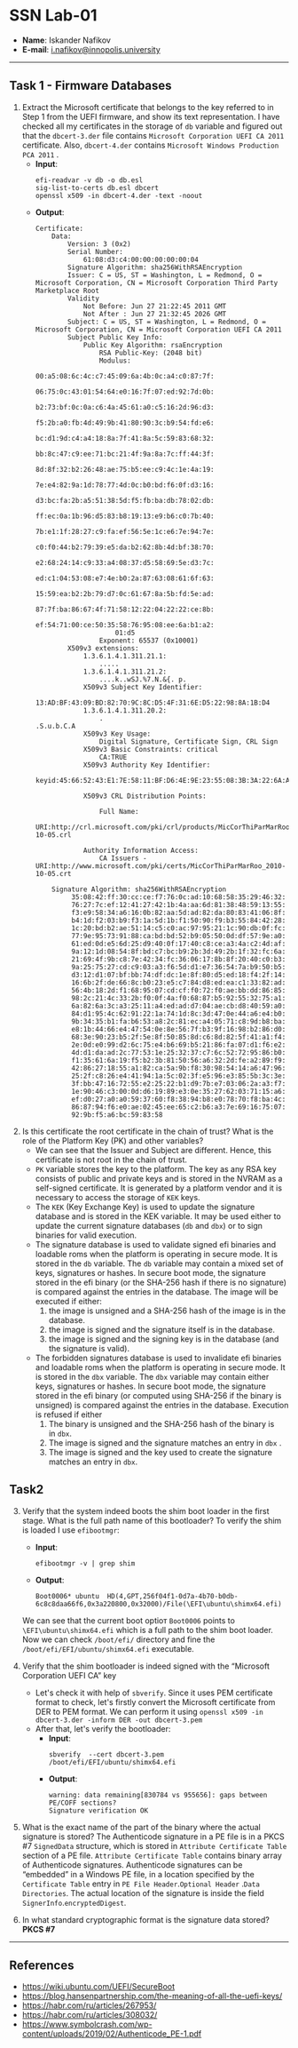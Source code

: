 # SSN Lab-01

* **Name**: Iskander Nafikov
* **E-mail**: i.nafikov@innopolis.university

---

## Task  1 - Firmware Databases
1. Extract the Microsoft certificate that belongs to the key referred to in Step 1 from the UEFI firmware, and show its text representation.
	I have checked all my certificates in the storage of `db` variable and figured out that the `dbcert-3.der` file contains `Microsoft Corporation UEFI CA 2011` certificate.
	Also, `dbcert-4.der` contains `Microsoft Windows Production PCA 2011` .
	* **Input**:
		```shell
		efi-readvar -v db -o db.esl
		sig-list-to-certs db.esl dbcert
		openssl x509 -in dbcert-4.der -text -noout 
		```
	* **Output**:
		```text
		Certificate:
		    Data:
		        Version: 3 (0x2)
		        Serial Number:
		            61:08:d3:c4:00:00:00:00:00:04
		        Signature Algorithm: sha256WithRSAEncryption
		        Issuer: C = US, ST = Washington, L = Redmond, O = Microsoft Corporation, CN = Microsoft Corporation Third Party Marketplace Root
		        Validity
		            Not Before: Jun 27 21:22:45 2011 GMT
		            Not After : Jun 27 21:32:45 2026 GMT
		        Subject: C = US, ST = Washington, L = Redmond, O = Microsoft Corporation, CN = Microsoft Corporation UEFI CA 2011
		        Subject Public Key Info:
		            Public Key Algorithm: rsaEncryption
		                RSA Public-Key: (2048 bit)
		                Modulus:
		                    00:a5:08:6c:4c:c7:45:09:6a:4b:0c:a4:c0:87:7f:
		                    06:75:0c:43:01:54:64:e0:16:7f:07:ed:92:7d:0b:
		                    b2:73:bf:0c:0a:c6:4a:45:61:a0:c5:16:2d:96:d3:
		                    f5:2b:a0:fb:4d:49:9b:41:80:90:3c:b9:54:fd:e6:
		                    bc:d1:9d:c4:a4:18:8a:7f:41:8a:5c:59:83:68:32:
		                    bb:8c:47:c9:ee:71:bc:21:4f:9a:8a:7c:ff:44:3f:
		                    8d:8f:32:b2:26:48:ae:75:b5:ee:c9:4c:1e:4a:19:
		                    7e:e4:82:9a:1d:78:77:4d:0c:b0:bd:f6:0f:d3:16:
		                    d3:bc:fa:2b:a5:51:38:5d:f5:fb:ba:db:78:02:db:
		                    ff:ec:0a:1b:96:d5:83:b8:19:13:e9:b6:c0:7b:40:
		                    7b:e1:1f:28:27:c9:fa:ef:56:5e:1c:e6:7e:94:7e:
		                    c0:f0:44:b2:79:39:e5:da:b2:62:8b:4d:bf:38:70:
		                    e2:68:24:14:c9:33:a4:08:37:d5:58:69:5e:d3:7c:
		                    ed:c1:04:53:08:e7:4e:b0:2a:87:63:08:61:6f:63:
		                    15:59:ea:b2:2b:79:d7:0c:61:67:8a:5b:fd:5e:ad:
		                    87:7f:ba:86:67:4f:71:58:12:22:04:22:22:ce:8b:
		                    ef:54:71:00:ce:50:35:58:76:95:08:ee:6a:b1:a2:
		                    01:d5
		                Exponent: 65537 (0x10001)
		        X509v3 extensions:
		            1.3.6.1.4.1.311.21.1: 
		                .....
		            1.3.6.1.4.1.311.21.2: 
		                ....k..wSJ.%7.N.&{. p.
		            X509v3 Subject Key Identifier: 
		                13:AD:BF:43:09:BD:82:70:9C:8C:D5:4F:31:6E:D5:22:98:8A:1B:D4
		            1.3.6.1.4.1.311.20.2: 
		                .
		.S.u.b.C.A
		            X509v3 Key Usage: 
		                Digital Signature, Certificate Sign, CRL Sign
		            X509v3 Basic Constraints: critical
		                CA:TRUE
		            X509v3 Authority Key Identifier: 
		                keyid:45:66:52:43:E1:7E:58:11:BF:D6:4E:9E:23:55:08:3B:3A:22:6A:A8
		
		            X509v3 CRL Distribution Points: 
		
		                Full Name:
		                  URI:http://crl.microsoft.com/pki/crl/products/MicCorThiParMarRoo_2010-10-05.crl
		
		            Authority Information Access: 
		                CA Issuers - URI:http://www.microsoft.com/pki/certs/MicCorThiParMarRoo_2010-10-05.crt
		
		    Signature Algorithm: sha256WithRSAEncryption
		         35:08:42:ff:30:cc:ce:f7:76:0c:ad:10:68:58:35:29:46:32:
		         76:27:7c:ef:12:41:27:42:1b:4a:aa:6d:81:38:48:59:13:55:
		         f3:e9:58:34:a6:16:0b:82:aa:5d:ad:82:da:80:83:41:06:8f:
		         b4:1d:f2:03:b9:f3:1a:5d:1b:f1:50:90:f9:b3:55:84:42:28:
		         1c:20:bd:b2:ae:51:14:c5:c0:ac:97:95:21:1c:90:db:0f:fc:
		         77:9e:95:73:91:88:ca:bd:bd:52:b9:05:50:0d:df:57:9e:a0:
		         61:ed:0d:e5:6d:25:d9:40:0f:17:40:c8:ce:a3:4a:c2:4d:af:
		         9a:12:1d:08:54:8f:bd:c7:bc:b9:2b:3d:49:2b:1f:32:fc:6a:
		         21:69:4f:9b:c8:7e:42:34:fc:36:06:17:8b:8f:20:40:c0:b3:
		         9a:25:75:27:cd:c9:03:a3:f6:5d:d1:e7:36:54:7a:b9:50:b5:
		         d3:12:d1:07:bf:bb:74:df:dc:1e:8f:80:d5:ed:18:f4:2f:14:
		         16:6b:2f:de:66:8c:b0:23:e5:c7:84:d8:ed:ea:c1:33:82:ad:
		         56:4b:18:2d:f1:68:95:07:cd:cf:f0:72:f0:ae:bb:dd:86:85:
		         98:2c:21:4c:33:2b:f0:0f:4a:f0:68:87:b5:92:55:32:75:a1:
		         6a:82:6a:3c:a3:25:11:a4:ed:ad:d7:04:ae:cb:d8:40:59:a0:
		         84:d1:95:4c:62:91:22:1a:74:1d:8c:3d:47:0e:44:a6:e4:b0:
		         9b:34:35:b1:fa:b6:53:a8:2c:81:ec:a4:05:71:c8:9d:b8:ba:
		         e8:1b:44:66:e4:47:54:0e:8e:56:7f:b3:9f:16:98:b2:86:d0:
		         68:3e:90:23:b5:2f:5e:8f:50:85:8d:c6:8d:82:5f:41:a1:f4:
		         2e:0d:e0:99:d2:6c:75:e4:b6:69:b5:21:86:fa:07:d1:f6:e2:
		         4d:d1:da:ad:2c:77:53:1e:25:32:37:c7:6c:52:72:95:86:b0:
		         f1:35:61:6a:19:f5:b2:3b:81:50:56:a6:32:2d:fe:a2:89:f9:
		         42:86:27:18:55:a1:82:ca:5a:9b:f8:30:98:54:14:a6:47:96:
		         25:2f:c8:26:e4:41:94:1a:5c:02:3f:e5:96:e3:85:5b:3c:3e:
		         3f:bb:47:16:72:55:e2:25:22:b1:d9:7b:e7:03:06:2a:a3:f7:
		         1e:90:46:c3:00:0d:d6:19:89:e3:0e:35:27:62:03:71:15:a6:
		         ef:d0:27:a0:a0:59:37:60:f8:38:94:b8:e0:78:70:f8:ba:4c:
		         86:87:94:f6:e0:ae:02:45:ee:65:c2:b6:a3:7e:69:16:75:07:
		         92:9b:f5:a6:bc:59:83:58

		```
2. Is this certificate the root certificate in the chain of trust? What is the role of the Platform Key (PK) and other variables?
	* We can see that the Issuer and Subject are different. Hence, this certificate is not root in the chain of trust. 
	* `PK` variable stores the key to the platform. The key as any RSA key consists of public and private keys and is stored in the NVRAM as a self-signed certificate. It is generated by a platform vendor and it is necessary to access the storage of `KEK` keys.
	* The `KEK` (Key Exchange Key) is used to update the signature database and is stored in the KEK variable. It may be used either to update the current signature databases (`db` and `dbx`) or to sign binaries for valid execution.
	* The signature database is used to validate signed efi binaries and loadable roms when the platform is operating in secure mode. It is stored in the `db` variable. The `db` variable may contain a mixed set of keys, signatures or hashes. In secure boot mode, the signature stored in the efi binary (or the SHA-256 hash if there is no signature) is compared against the entries in the database. The image will be executed if either:
		1. the image is unsigned and a SHA-256 hash of the image is in the database.
		2. the image is signed and the signature itself is in the database.
		3. the image is signed and the signing key is in the database (and the signature is valid).
	* The forbidden signatures database is used to invalidate efi binaries and loadable roms when the platform is operating in secure mode. It is stored in the `dbx` variable. The `dbx` variable may contain either keys, signatures or hashes. In secure boot mode, the signature stored in the efi binary (or computed using SHA-256 if the binary is unsigned) is compared against the entries in the database. Execution is refused if either
		1. The binary is unsigned and the SHA-256 hash of the binary is in `dbx`.
		2. The image is signed and the signature matches an entry in `dbx` .
		3. The image is signed and the key used to create the signature matches an entry in `dbx`. 
## Task2 
3. Verify that the system indeed boots the shim boot loader in the first stage. What is the full path name of this bootloader?
	To verify the shim is loaded I use `efibootmgr`:
	* **Input**:
		```shell
		efibootmgr -v | grep shim
		```
	* **Output**:
		```
		Boot0006* ubuntu  HD(4,GPT,256f04f1-0d7a-4b70-b0db-6c8c8daa66f6,0x3a220800,0x32000)/File(\EFI\ubuntu\shimx64.efi)
		```
	We can see that the current boot optioт `Boot0006` points to `\EFI\ubuntu\shimx64.efi` which is a full path to the shim boot loader.
	Now we can check `/boot/efi/` directory and fine the `/boot/efi/EFI/ubuntu/shimx64.efi` executable.
	
4. Verify that the shim bootloader is indeed signed with the “Microsoft Corporation UEFI CA” key
	* Let's check it with help of `sbverify`. Since it uses PEM certificate format to check, let's firstly convert the Microsoft certificate from DER to PEM format. We can perform it using `openssl x509 -in dbcert-3.der -inform DER -out dbcert-3.pem`
	* After that, let's verify the bootloader:
		- **Input**:
			```shell
			sbverify  --cert dbcert-3.pem /boot/efi/EFI/ubuntu/shimx64.efi
			```
		- **Output**:
			```
			warning: data remaining[830784 vs 955656]: gaps between PE/COFF sections?
			Signature verification OK
			```
5. What is the exact name of the part of the binary where the actual signature is stored?
	The Authenticode signature in a PE file is in a PKCS #7 `SignedData` structure, which is stored in `Attribute Certificate Table` section of a PE file. `Attribute Certificate Table` contains binary array of Authenticode signatures. Authenticode signatures can be “embedded” in a Windows PE file, in a location specified by the `Certificate Table` entry in `PE File Header`.`Optional Header` .`Data Directories`. The actual location of the signature is inside the field `SignerInfo`.`encryptedDigest`.
6.  In what standard cryptographic format is the signature data stored?
	 **PKCS #7**
---
## References
* https://wiki.ubuntu.com/UEFI/SecureBoot
* https://blog.hansenpartnership.com/the-meaning-of-all-the-uefi-keys/
* https://habr.com/ru/articles/267953/
* https://habr.com/ru/articles/308032/
* https://www.symbolcrash.com/wp-content/uploads/2019/02/Authenticode_PE-1.pdf